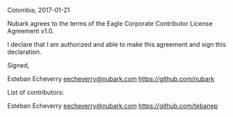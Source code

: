 Colombia, 2017-01-21

Nubark agrees to the terms of the Eagle Corporate Contributor License
Agreement v1.0.

I declare that I am authorized and able to make this agreement and sign this
declaration.

Signed,

Esteban Echeverry eecheverry@nubark.com https://github.com/nubark

List of contributors:

Esteban Echeverry eecheverry@nubark.com https://github.com/tebanep
